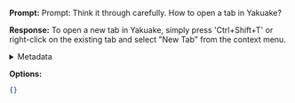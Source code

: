 **Prompt:**
Prompt: Think it through carefully. How to open a tab in Yakuake?

**Response:**
To open a new tab in Yakuake, simply press 'Ctrl+Shift+T' or right-click on the existing tab and select "New Tab" from the context menu.

<details><summary>Metadata</summary>

- Duration: 1821 ms
- Datetime: 2023-07-19T21:55:50.276317
- Model: gpt-3.5-turbo-0613

</details>

**Options:**
```json
{}
```

